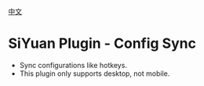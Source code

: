 [中文](https://github.com/bilenth/syplugin-config-sync/blob/main/README_zh_CN.md)

# SiYuan Plugin - Config Sync

- Sync configurations like hotkeys.
- This plugin only supports desktop, not mobile.
